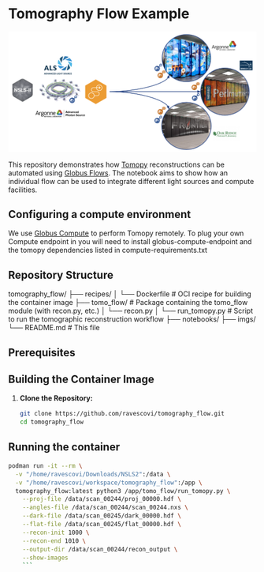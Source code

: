 # Tomography Flow Example

![An example IRI flow for tomography](img/lightsources.png "Tomography IRI")

This repository demonstrates how [Tomopy](https://tomopy.readthedocs.io/en/latest/) reconstructions can be automated using [Globus Flows](https://www.globus.org/globus-flows-service). The notebook aims to show how an individual flow can be used to integrate different light sources and compute facilities.

## Configuring a compute environment

We use [Globus Compute](https://globus-compute.readthedocs.io/en/latest/index.html) to perform Tomopy remotely. To plug your own Compute endpoint in you will need to install globus-compute-endpoint and the tomopy dependencies listed in compute-requirements.txt


## Repository Structure

tomography_flow/ 
├── recipes/ 
│ └── Dockerfile # OCI recipe for building the container image 
├── tomo_flow/ # Package containing the tomo_flow module (with recon.py, etc.)
│ └── recon.py
│ └── run_tomopy.py # Script to run the tomographic reconstruction workflow 
├── notebooks/
├── imgs/
└── README.md # This file

## Prerequisites


## Building the Container Image

1. **Clone the Repository:**
   ```bash
   git clone https://github.com/ravescovi/tomography_flow.git
   cd tomography_flow
   ```

## Running the container

```bash
podman run -it --rm \
  -v "/home/ravescovi/Downloads/NSLS2":/data \
  -v "/home/ravescovi/workspace/tomography_flow":/app \
  tomography_flow:latest python3 /app/tomo_flow/run_tomopy.py \
    --proj-file /data/scan_00244/proj_00000.hdf \
    --angles-file /data/scan_00244/scan_00244.nxs \
    --dark-file /data/scan_00245/dark_00000.hdf \
    --flat-file /data/scan_00245/flat_00000.hdf \
    --recon-init 1000 \
    --recon-end 1010 \
    --output-dir /data/scan_00244/recon_output \
    --show-images
    ```